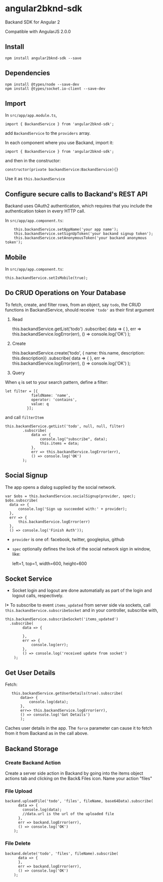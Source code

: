 # angular2bknd-sdk

Backand SDK for Angular 2 

Compatible with AngularJS 2.0.0

## Install

    npm install angular2bknd-sdk --save

## Dependencies

    npm install @types/node --save-dev 
    npm install @types/socket.io-client --save-dev 

## Import

In `src/app/app.module.ts`,

    import { BackandService } from 'angular2bknd-sdk';

add `BackandService` to the `providers` array.

In each component where you use Backand, import it:

    import { BackandService } from 'angular2bknd-sdk';

and then in the constructor:

    constructor(private backandService:BackandService){}

Use it as `this.backandService`

## Configure secure calls to Backand's REST API

Backand uses OAuth2 authentication, which requires that you include the authentication token in every HTTP call.

In `src/app/app.component.ts`:
    
        this.backandService.setAppName('your app name');
        this.backandService.setSignUpToken('your backand signup token');
        this.backandService.setAnonymousToken('your backand anonymous token');

## Mobile

In `src/app/app.component.ts`:

    this.backandService.setIsMobile(true);

## Do CRUD Operations on Your Database

To fetch, create, and filter rows, from an object, say `todo`, the CRUD functions in BackandService, should receive `'todo'` as their first argument

1. Read

    this.backandService.getList('todo')
        .subscribe(
                data => {
                },
                err => this.backandService.logError(err),
                () => console.log('OK')
            );


2. Create

    this.backandService.create('todo', { name: this.name, description: this.description})
        .subscribe(
                data => {
                },
                err => this.backandService.logError(err),
                () => console.log('OK')
            );

3. Query

When `q` is set to your search pattern, define a filter:

    let filter = [{
                fieldName: 'name',
                operator: 'contains',
                value: q
              }];

and call `filterItem` 

    this.backandService.getList('todo', null, null, filter)
            .subscribe(
                data => {
                    console.log("subscribe", data);
                    this.items = data;
                },
                err => this.backandService.logError(err),
                () => console.log('OK')
            );

## Social Signup 

The app opens a dialog supplied by the social network. 

    var $obs = this.backandService.socialSignup(provider, spec);
    $obs.subscribe(                
      data => {
          console.log('Sign up succeeded with:' + provider);           
      },
      err => {
          this.backandService.logError(err)
      },
      () => console.log('Finish Auth'));

* `provider` is one of: facebook, twitter, googleplus, github
* `spec` optionally defines the look of the social network sign in window, like:

     left=1, top=1, width=600, height=600


## Socket Service
  
* Socket login and logout are done automatially as part of the login and logout calls, respectively.

I* To subscribe to event `items_updated` from server side via sockets, 
call `this.backandService.subscribeSocket` and in your controller, subscribe with,

    this.backandService.subscribeSocket('items_updated')
      .subscribe(
            data => {
             
            },
            err => {
                console.log(err);
            },
            () => console.log('received update from socket')
        );

## Get User Details

Fetch:

       this.backandService.getUserDetails(true).subscribe(
           data=> {
               console.log(data);
           },
           err=> this.backandService.logError(err),
           () => console.log('Got Details')
           );

Caches user details in the app. The `force` parameter can cause it to fetch from it from Backand as in the call above.

## Backand Storage

### Create Backand Action

Create a server side action in Backand by going into the items object actions tab and clicking on the Back& Files icon. Name your action "files"

### File Upload

    backand.uploadFile('todo', 'files', fileName, base64Data).subscribe(
          data => { 
            console.log(data);
            //data.url is the url of the uploaded file
          }, 
          err => backand.logError(err),
          () => console.log('OK')
        );

### File Delete

    backand.delete('todo', 'files', fileName).subscribe(
          data => { 
          }, 
          err => backand.logError(err),
          () => console.log('OK')
        );
